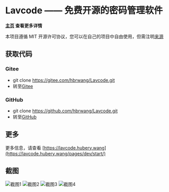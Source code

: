 ﻿# Lavcode —— 免费开源的密码管理软件

**[主页](https://lavcode.hubery.wang) 查看更多详情**

本项目遵循 MIT 开源许可协议，您可以在自己的项目中自由使用，但需注明[来源](https://github.com/hbrwang)

## 获取代码

### Gitee

- git clone https://gitee.com/hbrwang/Lavcode.git
- 转至[Gitee](https://gitee.com/hbrwang/Lavcode)

### GitHub

- git clone https://github.com/hbrwang/Lavcode.git
- 转至[GitHub](https://github.com/hbrwang/Lavcode)

## 更多

更多信息，请查看 [https://lavcode.hubery.wang](https://lavcode.hubery.wang/pages/dev/start/)

## 截图

![截图1](https://lavcode.hubery.wang/screenshots/1.png)
![截图2](https://lavcode.hubery.wang/screenshots/2.png)
![截图3](https://lavcode.hubery.wang/screenshots/3.png)
![截图4](https://lavcode.hubery.wang/screenshots/4.png)
